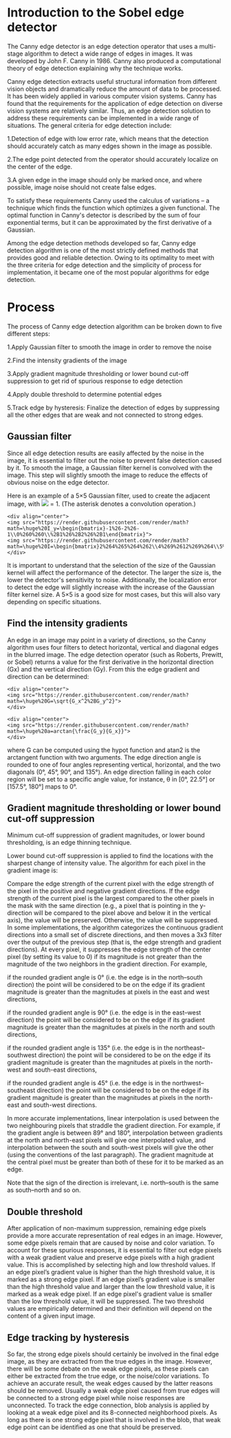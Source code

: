 # Introduction to the Sobel edge detector

The Canny edge detector is an edge detection operator that uses a multi-stage algorithm to detect a wide range of edges in images. It was developed by John F. Canny in 1986. Canny also produced a computational theory of edge detection explaining why the technique works.

Canny edge detection extracts useful structural information from different vision objects and dramatically reduce the amount of data to be processed. It has been widely applied in various computer vision systems. Canny has found that the requirements for the application of edge detection on diverse vision systems are relatively similar. Thus, an edge detection solution to address these requirements can be implemented in a wide range of situations. The general criteria for edge detection include:

1.Detection of edge with low error rate, which means that the detection should accurately catch as many edges shown in the image as possible.

2.The edge point detected from the operator should accurately localize on the center of the edge.

3.A given edge in the image should only be marked once, and where possible, image noise should not create false edges.

To satisfy these requirements Canny used the calculus of variations – a technique which finds the function which optimizes a given functional. The optimal function in Canny's detector is described by the sum of four exponential terms, but it can be approximated by the first derivative of a Gaussian.

Among the edge detection methods developed so far, Canny edge detection algorithm is one of the most strictly defined methods that provides good and reliable detection. Owing to its optimality to meet with the three criteria for edge detection and the simplicity of process for implementation, it became one of the most popular algorithms for edge detection.

# Process

The process of Canny edge detection algorithm can be broken down to five different steps:

1.Apply Gaussian filter to smooth the image in order to remove the noise

2.Find the intensity gradients of the image

3.Apply gradient magnitude thresholding or lower bound cut-off suppression to get rid of spurious response to edge detection

4.Apply double threshold to determine potential edges

5.Track edge by hysteresis: Finalize the detection of edges by suppressing all the other edges that are weak and not connected to strong edges.

## Gaussian filter

Since all edge detection results are easily affected by the noise in the image, it is essential to filter out the noise to prevent false detection caused by it. To smooth the image, a Gaussian filter kernel is convolved with the image. This step will slightly smooth the image to reduce the effects of obvious noise on the edge detector.

Here is an example of a 5×5 Gaussian filter, used to create the adjacent image, with ![](https://render.githubusercontent.com/render/math?math=\sigma) = 1. (The asterisk denotes a convolution operation.)

    <div align="center">
    <img src="https://render.githubusercontent.com/render/math?math=\huge%20I_y=\begin{bmatrix}-1%26-2%26-1\\0%260%260\\%2B1%26%2B2%26%2B1\end{bmatrix}">
    <img src="https://render.githubusercontent.com/render/math?math=\huge%20I=\begin{bmatrix}2%264%265%264%262\\4%269%2612%269%264\\5%2612%2615%2612%265\\4%269%2612%269%264\\2%264%265%264%262\end{bmatrix}">
    </div>

It is important to understand that the selection of the size of the Gaussian kernel will affect the performance of the detector. The larger the size is, the lower the detector's sensitivity to noise. Additionally, the localization error to detect the edge will slightly increase with the increase of the Gaussian filter kernel size. A 5×5 is a good size for most cases, but this will also vary depending on specific situations.

## Find the intensity gradients

An edge in an image may point in a variety of directions, so the Canny algorithm uses four filters to detect horizontal, vertical and diagonal edges in the blurred image. The edge detection operator (such as Roberts, Prewitt, or Sobel) returns a value for the first derivative in the horizontal direction (Gx) and the vertical direction (Gy). From this the edge gradient and direction can be determined:

    <div align="center">
    <img src="https://render.githubusercontent.com/render/math?math=\huge%20G=\sqrt{G_x^2%2BG_y^2}">
    </div>
    
    <div align="center">
    <img src="https://render.githubusercontent.com/render/math?math=\huge%20a=arctan{\frac{G_y}{G_x}}">
    </div>

where G can be computed using the hypot function and atan2 is the arctangent function with two arguments. The edge direction angle is rounded to one of four angles representing vertical, horizontal, and the two diagonals (0°, 45°, 90°, and 135°). An edge direction falling in each color region will be set to a specific angle value, for instance, θ in [0°, 22.5°] or [157.5°, 180°] maps to 0°.

## Gradient magnitude thresholding or lower bound cut-off suppression

Minimum cut-off suppression of gradient magnitudes, or lower bound thresholding, is an edge thinning technique.

Lower bound cut-off suppression is applied to find the locations with the sharpest change of intensity value. The algorithm for each pixel in the gradient image is:

Compare the edge strength of the current pixel with the edge strength of the pixel in the positive and negative gradient directions.
If the edge strength of the current pixel is the largest compared to the other pixels in the mask with the same direction (e.g., a pixel that is pointing in the y-direction will be compared to the pixel above and below it in the vertical axis), the value will be preserved. Otherwise, the value will be suppressed.
In some implementations, the algorithm categorizes the continuous gradient directions into a small set of discrete directions, and then moves a 3x3 filter over the output of the previous step (that is, the edge strength and gradient directions). At every pixel, it suppresses the edge strength of the center pixel (by setting its value to 0) if its magnitude is not greater than the magnitude of the two neighbors in the gradient direction. For example,

if the rounded gradient angle is 0° (i.e. the edge is in the north–south direction) the point will be considered to be on the edge if its gradient magnitude is greater than the magnitudes at pixels in the east and west directions,

if the rounded gradient angle is 90° (i.e. the edge is in the east–west direction) the point will be considered to be on the edge if its gradient magnitude is greater than the magnitudes at pixels in the north and south directions,

if the rounded gradient angle is 135° (i.e. the edge is in the northeast–southwest direction) the point will be considered to be on the edge if its gradient magnitude is greater than the magnitudes at pixels in the north-west and south-east directions,

if the rounded gradient angle is 45° (i.e. the edge is in the northwest–southeast direction) the point will be considered to be on the edge if its gradient magnitude is greater than the magnitudes at pixels in the north-east and south-west directions.

In more accurate implementations, linear interpolation is used between the two neighbouring pixels that straddle the gradient direction. For example, if the gradient angle is between 89° and 180°, interpolation between gradients at the north and north-east pixels will give one interpolated value, and interpolation between the south and south-west pixels will give the other (using the conventions of the last paragraph). The gradient magnitude at the central pixel must be greater than both of these for it to be marked as an edge.

Note that the sign of the direction is irrelevant, i.e. north–south is the same as south–north and so on.

## Double threshold

After application of non-maximum suppression, remaining edge pixels provide a more accurate representation of real edges in an image. However, some edge pixels remain that are caused by noise and color variation. To account for these spurious responses, it is essential to filter out edge pixels with a weak gradient value and preserve edge pixels with a high gradient value. This is accomplished by selecting high and low threshold values. If an edge pixel’s gradient value is higher than the high threshold value, it is marked as a strong edge pixel. If an edge pixel’s gradient value is smaller than the high threshold value and larger than the low threshold value, it is marked as a weak edge pixel. If an edge pixel's gradient value is smaller than the low threshold value, it will be suppressed. The two threshold values are empirically determined and their definition will depend on the content of a given input image.

## Edge tracking by hysteresis

So far, the strong edge pixels should certainly be involved in the final edge image, as they are extracted from the true edges in the image. However, there will be some debate on the weak edge pixels, as these pixels can either be extracted from the true edge, or the noise/color variations. To achieve an accurate result, the weak edges caused by the latter reasons should be removed. Usually a weak edge pixel caused from true edges will be connected to a strong edge pixel while noise responses are unconnected. To track the edge connection, blob analysis is applied by looking at a weak edge pixel and its 8-connected neighborhood pixels. As long as there is one strong edge pixel that is involved in the blob, that weak edge point can be identified as one that should be preserved.
